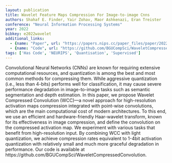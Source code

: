 ```yaml
---
layout: publication
title: Wavelet Feature Maps Compression For Image-to-image Cnns
authors: Shahaf E. Finder, Yair Zohav, Maor Ashkenazi, Eran Treister
conference: "Neural Information Processing Systems"
year: 2022
bibkey: e2022wavelet
additional_links:
  - {name: "Paper", url: "https://papers.nips.cc/paper_files/paper/2022/hash/81f19c0e9f3e06c831630ab6662fd8ea-Abstract-Conference.html"}
  - {name: "Code", url: "https://github.com/BGUCompSci/WaveletCompressedConvolution"}
tags: ['Has Code', 'NEURIPS', 'Quantisation', 'Supervised']
---
```

<p>Convolutional Neural Networks (CNNs) are known for requiring
extensive computational resources, and quantization is among the best
and most common methods for compressing them. While aggressive
quantization (i.e., less than 4-bits) performs well for classification,
it may cause severe performance degradation in image-to-image tasks such
as semantic segmentation and depth estimation. In this paper, we propose
Wavelet Compressed Convolution (WCC)—a novel approach for
high-resolution activation maps compression integrated with point-wise
convolutions, which are the main computational cost of modern
architectures. To this end, we use an efficient and hardware-friendly
Haar-wavelet transform, known for its effectiveness in image
compression, and define the convolution on the compressed activation
map. We experiment with various tasks that benefit from high-resolution
input. By combining WCC with light quantization, we achieve compression
rates equivalent to 1-4bit activation quantization with relatively small
and much more graceful degradation in performance. Our code is available
at https://github.com/BGUCompSci/WaveletCompressedConvolution.</p>
